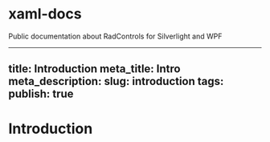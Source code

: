 xaml-docs
=========

Public documentation about RadControls for Silverlight and WPF


---
title: Introduction
meta_title: Intro
meta_description: 
slug: introduction
tags: 
publish: true
---

# Introduction

